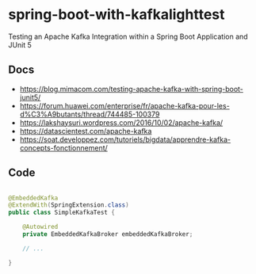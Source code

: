 # spring-boot-with-kafkalighttest

Testing an Apache Kafka Integration within a Spring Boot Application and JUnit 5

## Docs
- https://blog.mimacom.com/testing-apache-kafka-with-spring-boot-junit5/
- https://forum.huawei.com/enterprise/fr/apache-kafka-pour-les-d%C3%A9butants/thread/744485-100379
- https://lakshaysuri.wordpress.com/2016/10/02/apache-kafka/
- https://datascientest.com/apache-kafka
- https://soat.developpez.com/tutoriels/bigdata/apprendre-kafka-concepts-fonctionnement/

## Code

```java

@EmbeddedKafka
@ExtendWith(SpringExtension.class)
public class SimpleKafkaTest {

    @Autowired
    private EmbeddedKafkaBroker embeddedKafkaBroker;

    // ...

}

```

